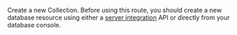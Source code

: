 Create a new Collection. Before using this route, you should create a new database resource using either a [server integration](/docs/server/databases#databasesCreateCollection) API or directly from your database console.